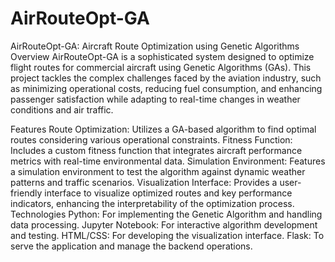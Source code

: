 # AirRouteOpt-GA


AirRouteOpt-GA: Aircraft Route Optimization using Genetic Algorithms
Overview
AirRouteOpt-GA is a sophisticated system designed to optimize flight routes for commercial aircraft using Genetic Algorithms (GAs). This project tackles the complex challenges faced by the aviation industry, such as minimizing operational costs, reducing fuel consumption, and enhancing passenger satisfaction while adapting to real-time changes in weather conditions and air traffic.

Features
Route Optimization: Utilizes a GA-based algorithm to find optimal routes considering various operational constraints.
Fitness Function: Includes a custom fitness function that integrates aircraft performance metrics with real-time environmental data.
Simulation Environment: Features a simulation environment to test the algorithm against dynamic weather patterns and traffic scenarios.
Visualization Interface: Provides a user-friendly interface to visualize optimized routes and key performance indicators, enhancing the interpretability of the optimization process.
Technologies
Python: For implementing the Genetic Algorithm and handling data processing.
Jupyter Notebook: For interactive algorithm development and testing.
HTML/CSS: For developing the visualization interface.
Flask: To serve the application and manage the backend operations.
